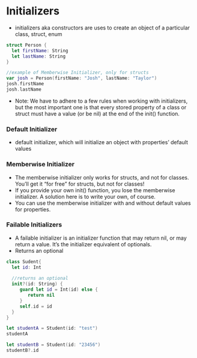 # Initializers

- initializers aka constructors are uses to create an object of a particular class, struct, enum

```swift
struct Person {
  let firstName: String
  let lastName: String
}

//example of Memberwise Initializer, only for structs
var josh = Person(firstName: "Josh", lastName: "Taylor")
josh.firstName
josh.lastName
```


- Note: We have to adhere to a few rules when working with initializers, but the most important one is that every stored property of a class or struct must have a value (or be nil) at the end of the init() function.


### Default Initializer

- default initializer, which will initialize an object with properties’ default values

### Memberwise Initializer

- The memberwise initializer only works for structs, and not for classes. You’ll get it “for free” for structs, but not for classes!
- If you provide your own init() function, you lose the memberwise initializer. A solution here is to write your own, of course.
- You can use the memberwise initializer with and without default values for properties.

### Failable Initializers

- A failable initializer is an initializer function that may return nil, or may return a value. It’s the initializer equivalent of optionals. 
- Returns an optional

```swift 
class Sudent{
  let id: Int
  
  //returns an optional
  init?(id: String) {
     guard let id = Int(id) else {
        return nil
     }
     self.id = id
  }
}

let studentA = Student(id: "test")
studentA

let studentB = Student(id: "23456")
studentB?.id
